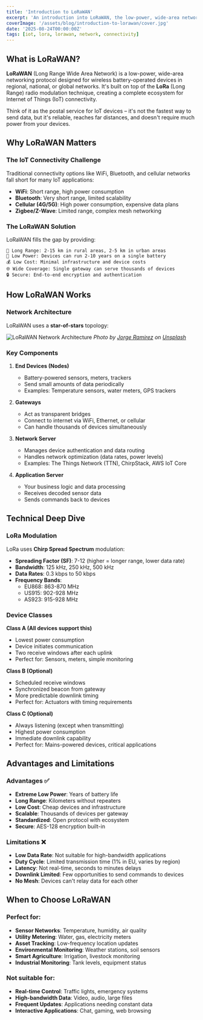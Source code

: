 ```yaml
---
title: 'Introduction to LoRaWAN'
excerpt: 'An introduction into LoRaWAN, the low-power, wide-area networking protocol for IoT devices.'
coverImage: '/assets/blog/introduction-to-lorawan/cover.jpg'
date: '2025-08-24T00:00:00Z'
tags: [iot, lora, lorawan, network, connectivity]
---
```


## What is LoRaWAN?

**LoRaWAN** (Long Range Wide Area Network) is a low-power, wide-area networking protocol designed for wireless battery-operated devices in regional, national, or global networks. It's built on top of the **LoRa** (Long Range) radio modulation technique, creating a complete ecosystem for Internet of Things (IoT) connectivity.

Think of it as the postal service for IoT devices – it's not the fastest way to send data, but it's reliable, reaches far distances, and doesn't require much power from your devices.

## Why LoRaWAN Matters

### The IoT Connectivity Challenge

Traditional connectivity options like WiFi, Bluetooth, and cellular networks fall short for many IoT applications:

- **WiFi**: Short range, high power consumption
- **Bluetooth**: Very short range, limited scalability  
- **Cellular (4G/5G)**: High power consumption, expensive data plans
- **Zigbee/Z-Wave**: Limited range, complex mesh networking

### The LoRaWAN Solution

LoRaWAN fills the gap by providing:

```
📡 Long Range: 2-15 km in rural areas, 2-5 km in urban areas
🔋 Low Power: Devices can run 2-10 years on a single battery
💰 Low Cost: Minimal infrastructure and device costs
🌐 Wide Coverage: Single gateway can serve thousands of devices
🔒 Secure: End-to-end encryption and authentication
```

## How LoRaWAN Works

### Network Architecture

LoRaWAN uses a **star-of-stars** topology:

![LoRaWAN Network Architecture](https://www.researchgate.net/publication/341298152/figure/fig1/AS:890182974836736@1589247568628/LoRaWAN-network-architecture.ppm)
*Photo by <a href="https://unsplash.com/@jorgedevs?utm_content=creditCopyText&utm_medium=referral&utm_source=unsplash">Jorge Ramirez</a> on <a href="https://unsplash.com/photos/a-cell-phone-tower-in-a-park-with-a-lake-in-the-background-0vmMg1r7FRU?utm_content=creditCopyText&utm_medium=referral&utm_source=unsplash">Unsplash</a>*

### Key Components

1. **End Devices (Nodes)**
   - Battery-powered sensors, meters, trackers
   - Send small amounts of data periodically
   - Examples: Temperature sensors, water meters, GPS trackers

2. **Gateways**
   - Act as transparent bridges
   - Connect to internet via WiFi, Ethernet, or cellular
   - Can handle thousands of devices simultaneously

3. **Network Server**
   - Manages device authentication and data routing
   - Handles network optimization (data rates, power levels)
   - Examples: The Things Network (TTN), ChirpStack, AWS IoT Core

4. **Application Server**
   - Your business logic and data processing
   - Receives decoded sensor data
   - Sends commands back to devices

## Technical Deep Dive

### LoRa Modulation

LoRa uses **Chirp Spread Spectrum** modulation:

- **Spreading Factor (SF)**: 7-12 (higher = longer range, lower data rate)
- **Bandwidth**: 125 kHz, 250 kHz, 500 kHz
- **Data Rates**: 0.3 kbps to 50 kbps
- **Frequency Bands**: 
  - EU868: 863-870 MHz
  - US915: 902-928 MHz  
  - AS923: 915-928 MHz

### Device Classes

**Class A (All devices support this)**
- Lowest power consumption
- Device initiates communication
- Two receive windows after each uplink
- Perfect for: Sensors, meters, simple monitoring

**Class B (Optional)**
- Scheduled receive windows
- Synchronized beacon from gateway
- More predictable downlink timing
- Perfect for: Actuators with timing requirements

**Class C (Optional)**
- Always listening (except when transmitting)
- Highest power consumption
- Immediate downlink capability
- Perfect for: Mains-powered devices, critical applications

## Advantages and Limitations

### Advantages ✅

- **Extreme Low Power**: Years of battery life
- **Long Range**: Kilometers without repeaters  
- **Low Cost**: Cheap devices and infrastructure
- **Scalable**: Thousands of devices per gateway
- **Standardized**: Open protocol with ecosystem
- **Secure**: AES-128 encryption built-in

### Limitations ❌

- **Low Data Rate**: Not suitable for high-bandwidth applications
- **Duty Cycle**: Limited transmission time (1% in EU, varies by region)
- **Latency**: Not real-time, seconds to minutes delays
- **Downlink Limited**: Few opportunities to send commands to devices
- **No Mesh**: Devices can't relay data for each other

## When to Choose LoRaWAN

### Perfect for:
- **Sensor Networks**: Temperature, humidity, air quality
- **Utility Metering**: Water, gas, electricity meters
- **Asset Tracking**: Low-frequency location updates
- **Environmental Monitoring**: Weather stations, soil sensors
- **Smart Agriculture**: Irrigation, livestock monitoring
- **Industrial Monitoring**: Tank levels, equipment status

### Not suitable for:
- **Real-time Control**: Traffic lights, emergency systems
- **High-bandwidth Data**: Video, audio, large files
- **Frequent Updates**: Applications needing constant data
- **Interactive Applications**: Chat, gaming, web browsing